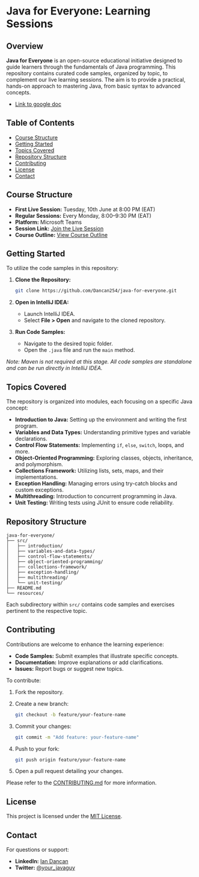 # Java for Everyone: Learning Sessions

## Overview

**Java for Everyone** is an open-source educational initiative designed to guide learners through the fundamentals of Java programming. This repository contains curated code samples, organized by topic, to complement our live learning sessions. The aim is to provide a practical, hands-on approach to mastering Java, from basic syntax to advanced concepts.
* [Link to google doc](https://docs.google.com/document/d/16_ucgjQvcWJHGRTGiBsnDJVvpn52fr8vUiK2ytZde3s/edit?usp=sharing)
## Table of Contents

* [Course Structure](#course-structure)
* [Getting Started](#getting-started)
* [Topics Covered](#topics-covered)
* [Repository Structure](#repository-structure)
* [Contributing](#contributing)
* [License](#license)
* [Contact](#contact)

## Course Structure

* **First Live Session:** Tuesday, 10th June at 8:00 PM (EAT)
* **Regular Sessions:** Every Monday, 8:00–9:30 PM (EAT)
* **Platform:** Microsoft Teams
* **Session Link:** [Join the Live Session](https://shorturl.at/b0pSC)
* **Course Outline:** [View Course Outline](https://docs.google.com/document/d/16_ucgjQvcWJHGRTGiBsnDJVvpn52fr8vUiK2ytZde3s/edit)

## Getting Started

To utilize the code samples in this repository:

1. **Clone the Repository:**

   ```bash
   git clone https://github.com/Dancan254/java-for-everyone.git
   ```

2. **Open in IntelliJ IDEA:**

    * Launch IntelliJ IDEA.
    * Select **File > Open** and navigate to the cloned repository.

3. **Run Code Samples:**

    * Navigate to the desired topic folder.
    * Open the `.java` file and run the `main` method.

*Note: Maven is not required at this stage. All code samples are standalone and can be run directly in IntelliJ IDEA.*

## Topics Covered

The repository is organized into modules, each focusing on a specific Java concept:

* **Introduction to Java:** Setting up the environment and writing the first program.
* **Variables and Data Types:** Understanding primitive types and variable declarations.
* **Control Flow Statements:** Implementing `if`, `else`, `switch`, loops, and more.
* **Object-Oriented Programming:** Exploring classes, objects, inheritance, and polymorphism.
* **Collections Framework:** Utilizing lists, sets, maps, and their implementations.
* **Exception Handling:** Managing errors using try-catch blocks and custom exceptions.
* **Multithreading:** Introduction to concurrent programming in Java.
* **Unit Testing:** Writing tests using JUnit to ensure code reliability.

## Repository Structure

```
java-for-everyone/
├── src/
│   ├── introduction/
│   ├── variables-and-data-types/
│   ├── control-flow-statements/
│   ├── object-oriented-programming/
│   ├── collections-framework/
│   ├── exception-handling/
│   ├── multithreading/
│   └── unit-testing/
├── README.md
└── resources/
```

Each subdirectory within `src/` contains code samples and exercises pertinent to the respective topic.

## Contributing

Contributions are welcome to enhance the learning experience:

* **Code Samples:** Submit examples that illustrate specific concepts.
* **Documentation:** Improve explanations or add clarifications.
* **Issues:** Report bugs or suggest new topics.

To contribute:

1. Fork the repository.

2. Create a new branch:

   ```bash
   git checkout -b feature/your-feature-name
   ```

3. Commit your changes:

   ```bash
   git commit -m "Add feature: your-feature-name"
   ```

4. Push to your fork:

   ```bash
   git push origin feature/your-feature-name
   ```

5. Open a pull request detailing your changes.

Please refer to the [CONTRIBUTING.md](CONTRIBUTING.md) for more information.

## License

This project is licensed under the [MIT License](LICENSE).

## Contact

For questions or support:

* **LinkedIn:** [Ian Dancan](https://www.linkedin.com/in/ian-dancan/)
* **Twitter:** [@your\_javaguy](https://x.com/your_javaguy)
